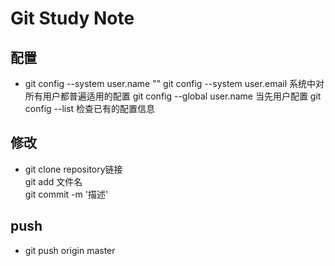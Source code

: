 # Git Study Note

## 配置

* git config --system user.name ""
    git config --system user.email 系统中对所有用户都普遍适用的配置
    git config --global user.name 当先用户配置
    git config --list 检查已有的配置信息

## 修改

* git clone repository链接  
    git add 文件名  
    git commit -m '描述'

## push

* git push origin master